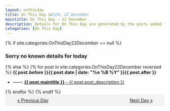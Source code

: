 ```yaml
---
layout: onthisday
title: On This Day &#124; 22 December
maintitle: On This Day — 22 December
description: Details for On This Day are generated by the posts added to the website so the content is subject to changes/updates over time.
categories: [On This Day]
---
```


{% if site.categories.OnThisDay22December == null %}
<h3>Sorry no known details for today</h3>
{% else %}
{% for post in site.categories.OnThisDay22December reversed %}
<strong>{{ post.before }}{{ post.date | date: "%e %B %Y" }}{{ post.after }}</strong>
<ul>
<li> ——: <a class="{{ post.class }}" href="{{ post.url }}"><strong>{{ post.maintitle }}</strong> - {{ post.post_description }}</a></li>
</ul>
{% endfor %}
{% endif %}
<br />
<div style="background-color: #f3f3f3; padding: 10px; border-radius: 5px; text-align: center; display: flex; justify-content: space-evenly;">
<a href="/onthisday/12/12-21">« Previous Day</a>
<span style="visibility:hidden;">[ Visit Leap Year February 29 ]</span>
<a href="/onthisday/12/12-23">Next Day »</a>
</div>
